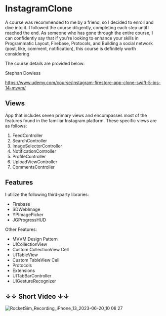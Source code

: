 # InstagramClone


A course was recommended to me by a friend, so I decided to enroll and dive into it. I followed the course diligently, completing each step until I reached the end. As someone who has gone through the entire course, I can confidently say that if you're looking to enhance your skills in Programmatic Layout, Firebase, Protocols, and Building a social network (post, like, comment, notification), this course is definitely worth considering.

The course details are provided below:

Stephan Dowless

https://www.udemy.com/course/instagram-firestore-app-clone-swift-5-ios-14-mvvm/



## Views

App that includes seven primary views and encompasses most of the features found in the familiar Instagram platform. These specific views are as follows:

1. FeedController
2. SearchController
3. ImageSelectorController
4. NotificationController
5. ProfileController
6. UploadViewController
7. CommentsController


## Features

I utilize the following third-party libraries:

- Firebase
- SDWebImage
- YPImagePicker
- JGProgressHUD

Other Features:
* MVVM Design Pattern
* UICollectionView
* Custom CollectionView Cell
* UITableView
* Custom TableView Cell
* Protocols
* Extensions
* UITabBarController
* UIGestureRecognizer


## ↓↓ Short Video ↓↓

![RocketSim_Recording_iPhone_13_2023-06-20_10 08 27](https://github.com/burrakerden/InstagramClone/assets/116464498/6b3264a2-1f02-430d-be0f-0c7b3cb36900)

